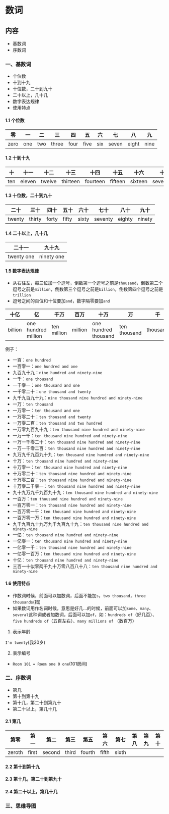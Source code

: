 # 数词

## 内容

- 基数词
- 序数词

### 一、基数词

- 个位数
- 十到十九
- 十位数，二十到九十
- 二十以上，几十几
- 数字表达规律
- 使用特点

#### 1.1 个位数

| 零   | 一  | 二  | 三    | 四   | 五   | 六  | 七    | 八    | 九   |
| ---- | --- | --- | ----- | ---- | ---- | --- | ----- | ----- | ---- |
| zero | one | two | three | four | five | six | seven | eight | nine |

#### 1.2 十到十九

| 十  | 十一   | 十二   | 十三     | 十四     | 十五    | 十六    | 十七      | 十八     | 十九     |
| --- | ------ | ------ | -------- | -------- | ------- | ------- | --------- | -------- | -------- |
| ten | eleven | twelve | thirteen | fourteen | fifteen | sixteen | seventeen | eighteen | nineteen |

#### 1.3 十位数，二十到九十

| 二十   | 三十   | 四十  | 五十  | 六十  | 七十    | 八十   | 九十   |
| ------ | ------ | ----- | ----- | ----- | ------- | ------ | ------ |
| twenty | thirty | forty | fifty | sixty | seventy | eighty | ninety |

#### 1.4 二十以上，几十几

| 二十一     | 九十九     |
| ---------- | ---------- |
| twenty one | ninety one |

#### 1.5 数字表达规律

- 从右往左，每三位加一个逗号，倒数第一个逗号之前是`thousand`，倒数第二个逗号之前是`million`，倒数第三个逗号之前是`billion`，倒数第四个逗号之前是`trillion`
- 逗号之间的百位和十位要加`and`，数字隔零要加`and`

| 十亿    | 亿                  | 千万        | 百万    | 十万                 | 万           | 千       | 百      | 十  | 个  |
| ------- | ------------------- | ----------- | ------- | -------------------- | ------------ | -------- | ------- | --- | --- |
| billion | one hundred million | ten million | million | one hundred thousand | ten thousand | thousand | hundred | ten | one |

例子：

- 一百：`one hundred`
- 一百零一：`one hundred and one`
- 九百九十九：`nine hundred and ninety-nine`
- 一千：`one thousand`
- 一千零一：`one thousand and one`
- 一千零二十：`one thousand and twenty`
- 九千九百九十九：`nine thousand nine hundred and ninety-nine`
- 一万：`ten thousand`
- 一万零一：`ten thousand and one`
- 一万零二十：`ten thousand and twenty`
- 一万零二百：`ten thousand and two hundred`
- 一万零九百九十九：`ten thousand nine hundred and ninety-nine`
- 一万一千：`ten thousand nine hundred and ninety-nine`
- 一万一千零二十：`ten thousand nine hundred and ninety-nine`
- 一万一千零二百：`ten thousand nine hundred and ninety-nine`
- 九万九千九百九十九：`ten thousand nine hundred and ninety-nine`
- 十万：`ten thousand nine hundred and ninety-nine`
- 十万零一：`ten thousand nine hundred and ninety-nine`
- 十万零二十：`ten thousand nine hundred and ninety-nine`
- 十万零二百：`ten thousand nine hundred and ninety-nine`
- 十万零二千零一：`ten thousand nine hundred and ninety-nine`
- 九十九万九千九百九十九：`ten thousand nine hundred and ninety-nine`
- 一百万：`ten thousand nine hundred and ninety-nine`
- 一百万零一：`ten thousand nine hundred and ninety-nine`
- 一百万零一千：`ten thousand nine hundred and ninety-nine`
- 一百万零一万：`ten thousand nine hundred and ninety-nine`
- 九千九百九十九万九千九百九十九：`ten thousand nine hundred and ninety-nine`
- 一亿：`ten thousand nine hundred and ninety-nine`
- 一亿零一：`ten thousand nine hundred and ninety-nine`
- 一亿零一千：`ten thousand nine hundred and ninety-nine`
- 一亿零一百万：`ten thousand nine hundred and ninety-nine`
- 十亿：`ten thousand nine hundred and ninety-nine`
- 三百一十似零两千九十万零八百八十八：`ten thousand nine hundred and ninety-nine`

#### 1.6 使用特点

- 作数词时候，前面可以加数词，后面不能加`s`，`two thousand`，`three thousands`(错)
- 如果数词用作名词时候，意思是好几…的时候，前面可以加`some`、`many`、`several`这种词或者加数词，后面可以加`of`，如：`hundreds of`（好几百）、`five hundreds of`（五百左右）、`many millions of` （数百万）

1. 表示年龄

`I'm twenty`(我20岁)

2. 表示编号

- `Room 101 = Room one 0 one`(101房间)

### 二、序数词

- 第几
- 第十到第十九
- 第十几，第二十到第九十
- 第二十以上，第几十几

#### 2.1 第几


第零| 第一| 第二| 第三| 第五| 第六| 第七|第八|第九|第十
---| --- |--- |--- | --- | --- |---|---| ---|---
zeroth | first | second | third | fourth | fifth| sixth


#### 2.2 第十到第十九

#### 2.3 第十几，第二十到第九十

#### 2.4 第二十以上，第几十几

### 三、思维导图